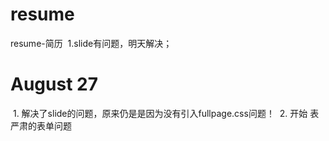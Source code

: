 # resume
resume-简历
  1.slide有问题，明天解决； 
# August 27

  1. 解决了slide的问题，原来仍是是因为没有引入fullpage.css问题！
  2. 开始 表严肃的表单问题
  

